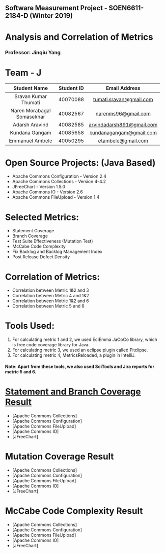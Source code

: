 ## Software Measurement Project - SOEN6611-2184-D (Winter 2019)
# Analysis and Correlation of Metrics
### Professor: Jinqiu Yang

# Team - J
|Student Name              |Student ID   |Email Address            |
|:------------------------:|:-----------:|:-----------------------:|
| Sravan Kumar Thumati     | 40070088    |tumati.sravan@gmail.com  |
|Naren Morabagal Somasekhar|40082567     |narenms96@gmail.com      |  
|Adarsh Aravind            |40082585     |arvindadarsh891@gmail.com|
|Kundana Gangam            |40085658     |kundanagangam@gmail.com  |
|Emmanuel Ambele           |40050295     |etambele@gmail.com       |

# Open Source Projects: (Java Based)
* Apache Commons Configuration - Version 2.4 
* Apache Commons Collections - Version 4-4.2 
* JFreeChart - Version 1.5.0 
* Apache Commons IO - Version 2.6 
* Apache Commons FileUpload - Version 1.4 

# Selected Metrics:
- Statement Coverage
- Branch Coverage
- Test Suite Effectiveness (Mutation Test)
- McCabe Code Complexity
- Fix Backlog and Backlog Management Index
- Post Release Defect Density

# Correlation of Metrics:
+ Correlation between Metric 1&2 and 3
+ Correlation between Metric 4 and 1&2
+ Correlation between Metric 1&2 and 6
+ Correlation between Metric 5 and 6

# Tools Used:
1. For calculating metric 1 and 2, we used EclEmma JaCoCo library, which is free code coverage library for Java.
2. For calculating metric 3, we used an eclipse plugin called Pitclipse.
3. For calculating metric 4, MetricsReloaded, a plugin in IntelliJ.

#### Note: Apart from these tools, we also used SciTools and Jira reports for metric 5 and 6.

# [Statement and Branch Coverage Result](https://narenms.github.io/SOEN6611_Webpage/)
* [Apache Commons Collections]
* [Apache Commons Configuration]
* [Apache Commons FileUpload]
* [Apache Commons IO]
* [JFreeChart]

# Mutation Coverage Result
* [Apache Commons Collections]
* [Apache Commons Configuration]
* [Apache Commons FileUpload]
* [Apache Commons IO]
* [JFreeChart]

# McCabe Code Complexity Result
* [Apache Commons Collections]
* [Apache Commons Configuration]
* [Apache Commons FileUpload]
* [Apache Commons IO]
* [JFreeChart]
